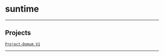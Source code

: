 # suntime

---

## Projects
[`Project-Domum V1`](https://github.com/lxRbckl/Project-Domum/blob/V1/README.md)

---